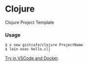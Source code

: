 # Clojure

Clojure Project Template

### Usage

    $ x new gistcafe/clojure ProjectName
    $ lein exec hello.clj

[Try in VSCode and Docker](https://gist.cafe/#try).
